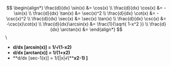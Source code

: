 $$
\begin{align*}
\frac{d}{dx} \sin(x) &= \cos(x) \\
\frac{d}{dx} \cos(x) &= -\sin(x) \\
\frac{d}{dx} \tan(x) &= \sec(x)^2 \\
\frac{d}{dx} \cot(x) &= -\csc(x)^2 \\
\frac{d}{dx} \sec(x) &= \sec(x) \tan(x) \\
\frac{d}{dx} \csc(x) &= -\csc(x)\cot(x) \\
\frac{d}{dx}\arcsin(x) &= \frac{1}{\sqrt{ 1-x^2 }} \\
\frac{d}{dx} \arctan(x) &= 
\end{align*}
$$\

- **d/dx [arcsin(x)] = 1/√(1-x2)**
- **d/dx [arctan(x)] = 1/(1+x2)**
- **d/dx [sec-1(x)] = 1/[|x|√(******x2**-1) ]**